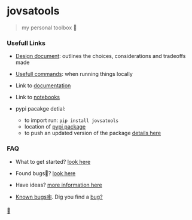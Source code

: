 # jovsatools
> my personal toolbox 🧰


### Usefull Links
* [Design document](https://jovsa.github.io/jovsatools/design_document/): outlines the choices, considerations and tradeoffs made 

* [Usefull commands](https://github.com/jovsa/jovsatools/blob/master/Makefile): when running things locally

* Link to [documentation](https://jovsa.github.io/jovsatools)

* Link to [notebooks](https://github.com/jovsa/jovsatools/tree/master/notebooks)

* pypi pacakge detial:
    * to import run: `pip install jovsatools`
    * location of [pypi package](https://pypi.org/project/jovsatools/)
    * to push an updated version of the package [details here](http://nbdev.fast.ai/tutorial/#Upload-to-pypi)


### FAQ
* What to get started? [look here](https://github.com/jovsa/jovsatools/blob/master/CONTRIBUTING.md#do-you-want-to-contribute-to-the-documentation)

* Found bugs🐛? [look here](https://github.com/jovsa/jovsatools/blob/master/CONTRIBUTING.md#did-you-find-a-bug)

* Have ideas? [more information here](https://github.com/jovsa/jovsatools/blob/master/CONTRIBUTING.md#pr-submission-guidelines)

* [Known bugs🕸️](https://github.com/jovsa/jovsatools/issues). Dig you find a [bug?](https://github.com/jovsa/jovsatools/blob/master/CONTRIBUTING.md#did-you-find-a-bug)

[🔮](https://jovsa.github.io/)
